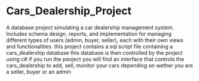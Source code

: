 # Cars_Dealership_Project
A database project simulating a car dealership management system. Includes schema design, reports, and implementation for managing different types of users (admin, buyer, seller), each with their own views and functionalities. 
this project contains a sql script file containing a cars_dealership database
this database is then controlled by the project using c#
if you run the peoject you will find an interface that controls the cars_dealership to add, sell, monitor your cars depending on wether you are a seller, buyer or an admin
